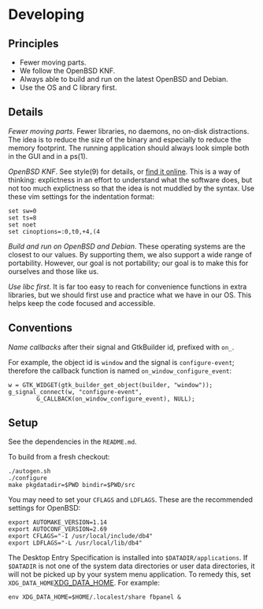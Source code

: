 Developing
==========

Principles
----------

- Fewer moving parts.
- We follow the OpenBSD KNF.
- Always able to build and run on the latest OpenBSD and Debian.
- Use the OS and C library first.

Details
-------

*Fewer moving parts*. Fewer libraries, no daemons, no on-disk distractions. The
idea is to reduce the size of the binary and especially to reduce the memory
footprint. The running application should always look simple both in the GUI
and in a ps(1).

*OpenBSD KNF*. See style(9) for details, or [find it online][openbsd-knf]. This
is a way of thinking: explictness in an effort to understand what the software
does, but not too much explictness so that the idea is not muddled by the
syntax. Use these vim settings for the indentation format:

    set sw=0
    set ts=8
    set noet
    set cinoptions=:0,t0,+4,(4

[openbsd-knf]: http://www.openbsd.org/cgi-bin/man.cgi/OpenBSD-current/man9/style.9

*Build and run on OpenBSD and Debian*. These operating systems are the closest
to our values. By supporting them, we also support a wide range of portability.
However, our goal is not portability; our goal is to make this for ourselves
and those like us.

*Use libc first*. It is far too easy to reach for convenience functions in
extra libraries, but we should first use and practice what we have in our OS.
This helps keep the code focused and accessible.

Conventions
-----------

*Name callbacks* after their signal and GtkBuilder id, prefixed with `on_`.

For example, the object id is `window` and the signal is `configure-event`;
therefore the callback function is named `on_window_configure_event`:

	w = GTK_WIDGET(gtk_builder_get_object(builder, "window"));
	g_signal_connect(w, "configure-event",
            G_CALLBACK(on_window_configure_event), NULL);

Setup
-----

See the dependencies in the `README.md`.

To build from a fresh checkout:

    ./autogen.sh
    ./configure
    make pkgdatadir=$PWD bindir=$PWD/src

You may need to set your `CFLAGS` and `LDFLAGS`. These are the recommended
settings for OpenBSD:

    export AUTOMAKE_VERSION=1.14
    export AUTOCONF_VERSION=2.69
    export CFLAGS="-I /usr/local/include/db4"
    export LDFLAGS="-L /usr/local/lib/db4"

The Desktop Entry Specification is installed into `$DATADIR/applications`. If
`$DATADIR` is not one of the system data directories or user data directories,
it will not be picked up by your system menu application. To remedy this, set
`XDG_DATA_HOME`[XDG_DATA_HOME]. For example:

    env XDG_DATA_HOME=$HOME/.localest/share fbpanel &

[XDG_DATA_HOME]: http://standards.freedesktop.org/basedir-spec/latest/ar01s03.html
